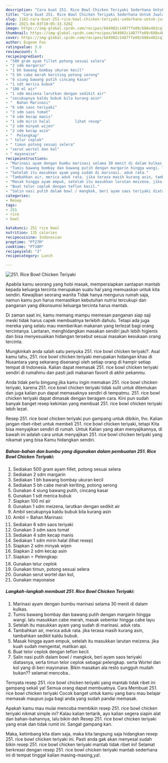 ```yaml
---
description: "Cara buat 251. Rice Bowl Chicken Teriyaki Sederhana Untuk Jualan"
title: "Cara buat 251. Rice Bowl Chicken Teriyaki Sederhana Untuk Jualan"
slug: 1162-cara-buat-251-rice-bowl-chicken-teriyaki-sederhana-untuk-jualan
date: 2021-04-03T10:05:33.526Z
image: https://img-global.cpcdn.com/recipes/b64902c1487ffe09/680x482cq70/251-rice-bowl-chicken-teriyaki-foto-resep-utama.jpg
thumbnail: https://img-global.cpcdn.com/recipes/b64902c1487ffe09/680x482cq70/251-rice-bowl-chicken-teriyaki-foto-resep-utama.jpg
cover: https://img-global.cpcdn.com/recipes/b64902c1487ffe09/680x482cq70/251-rice-bowl-chicken-teriyaki-foto-resep-utama.jpg
author: Eugene Fox
ratingvalue: 3.6
reviewcount: 5
recipeingredient:
- "500 gram ayam fillet potong sesuai selera"
- "2 sdm margarin"
- "1 bh bawang bombay ukuran kecil"
- "5 bh cabe merah keriting potong serong"
- "4 siung bawang putih cincang kasar"
- "1 sdt merica bubuk"
- "100 ml air"
- "1 sdm meizena larutkan dengan sedikit air"
- "secukupnya kaldu bubuk bila kurang asin"
- "  Bahan Marinasi"
- "6 sdm saos teriyaki"
- "3 sdm saos tomat"
- "4 sdm kecap manis"
- "1 sdm mirin halal           lihat resep"
- "2 sdm minyak wijen"
- "2 sdm kecap asin"
- "  Pelengkap"
- " telur ceplok"
- " timun potong sesuai selera"
- "serut wortel dan kol"
- " mayonaise"
recipeinstructions:
- "Marinasi ayam dengan bumbu marinasi selama 30 menit di dalam kulkas."
- "Tumis bawang bombay dan bawang putih dengan margarin hingga wangi. lalu masukkan cabe merah, masak sebentar hingga cabe layu"
- "Setelah itu masukkan ayam yang sudah di marinasi. aduk rata."
- "Tambahkan air, merica aduk rata. jika terasa masih kurang asin, tambahkan sedikit kaldu bubuk."
- "Masak hingga ayam empuk, setelah itu masukkan larutan meizena. jika kuah sudah mengental, matikan api."
- "Buat telor ceplok dengan teflon kecil."
- "Salin nasi putih dalam bowl / mangkok, beri ayam saos teriyaki diatasnya, serta timun telor ceplok sebagai pelengkap. serta Wortel dan kol yang di beri mayonaise. Bikin masakan ala resto sungguh mudah bukan?? selamat mencoba.."
categories:
- Resep
tags:
- 251
- rice
- bowl

katakunci: 251 rice bowl 
nutrition: 135 calories
recipecuisine: Indonesian
preptime: "PT27M"
cooktime: "PT38M"
recipeyield: "3"
recipecategory: Lunch

---
```



![251. Rice Bowl Chicken Teriyaki](https://img-global.cpcdn.com/recipes/b64902c1487ffe09/680x482cq70/251-rice-bowl-chicken-teriyaki-foto-resep-utama.jpg)

Apabila kamu seorang yang hobi masak, mempersiapkan santapan mantab kepada keluarga tercinta merupakan suatu hal yang memuaskan untuk kita sendiri. Kewajiban seorang  wanita Tidak hanya mengurus rumah saja, namun kamu pun harus memastikan kebutuhan nutrisi tercukupi dan panganan yang dikonsumsi keluarga tercinta harus mantab.

Di zaman  saat ini, kamu memang mampu memesan panganan siap saji meski tidak harus capek membuatnya terlebih dahulu. Tetapi ada juga mereka yang selalu mau memberikan makanan yang terlezat bagi orang tercintanya. Lantaran, menghidangkan masakan sendiri jauh lebih higienis dan bisa menyesuaikan hidangan tersebut sesuai masakan kesukaan orang tercinta. 



Mungkinkah anda salah satu penyuka 251. rice bowl chicken teriyaki?. Asal kamu tahu, 251. rice bowl chicken teriyaki merupakan hidangan khas di Nusantara yang sekarang disenangi oleh setiap orang di hampir setiap tempat di Indonesia. Kalian dapat memasak 251. rice bowl chicken teriyaki sendiri di rumahmu dan pasti jadi makanan favorit di akhir pekanmu.

Anda tidak perlu bingung jika kamu ingin memakan 251. rice bowl chicken teriyaki, karena 251. rice bowl chicken teriyaki tidak sulit untuk ditemukan dan juga kalian pun dapat memasaknya sendiri di tempatmu. 251. rice bowl chicken teriyaki dapat dimasak dengan beragam cara. Kini pun sudah banyak banget resep kekinian yang membuat 251. rice bowl chicken teriyaki lebih lezat.

Resep 251. rice bowl chicken teriyaki pun gampang untuk dibikin, lho. Kalian jangan ribet-ribet untuk membeli 251. rice bowl chicken teriyaki, tetapi Kita bisa menyajikan sendiri di rumah. Untuk Kalian yang akan menyajikannya, di bawah ini adalah cara untuk menyajikan 251. rice bowl chicken teriyaki yang nikamat yang bisa Kamu hidangkan sendiri.

<!--inarticleads1-->

##### Bahan-bahan dan bumbu yang digunakan dalam pembuatan 251. Rice Bowl Chicken Teriyaki:

1. Sediakan 500 gram ayam fillet, potong sesuai selera
1. Sediakan 2 sdm margarin
1. Sediakan 1 bh bawang bombay ukuran kecil
1. Sediakan 5 bh cabe merah keriting, potong serong
1. Gunakan 4 siung bawang putih, cincang kasar
1. Gunakan 1 sdt merica bubuk
1. Siapkan 100 ml air
1. Gunakan 1 sdm meizena, larutkan dengan sedikit air
1. Ambil secukupnya kaldu bubuk bila kurang asin
1. Ambil  ⭐ Bahan Marinasi:
1. Sediakan 6 sdm saos teriyaki
1. Gunakan 3 sdm saos tomat
1. Sediakan 4 sdm kecap manis
1. Sediakan 1 sdm mirin halal           (lihat resep)
1. Siapkan 2 sdm minyak wijen
1. Siapkan 2 sdm kecap asin
1. Siapkan  ⭐ Pelengkap:
1. Gunakan  telur ceplok
1. Gunakan  timun, potong sesuai selera
1. Gunakan serut wortel dan kol,
1. Gunakan  mayonaise




<!--inarticleads2-->

##### Langkah-langkah membuat 251. Rice Bowl Chicken Teriyaki:

1. Marinasi ayam dengan bumbu marinasi selama 30 menit di dalam kulkas.
1. Tumis bawang bombay dan bawang putih dengan margarin hingga wangi. lalu masukkan cabe merah, masak sebentar hingga cabe layu
1. Setelah itu masukkan ayam yang sudah di marinasi. aduk rata.
1. Tambahkan air, merica aduk rata. jika terasa masih kurang asin, tambahkan sedikit kaldu bubuk.
1. Masak hingga ayam empuk, setelah itu masukkan larutan meizena. jika kuah sudah mengental, matikan api.
1. Buat telor ceplok dengan teflon kecil.
1. Salin nasi putih dalam bowl / mangkok, beri ayam saos teriyaki diatasnya, serta timun telor ceplok sebagai pelengkap. serta Wortel dan kol yang di beri mayonaise. Bikin masakan ala resto sungguh mudah bukan?? selamat mencoba..




Ternyata resep 251. rice bowl chicken teriyaki yang mantab tidak ribet ini gampang sekali ya! Semua orang dapat membuatnya. Cara Membuat 251. rice bowl chicken teriyaki Cocok banget untuk kamu yang baru mau belajar memasak maupun juga bagi anda yang sudah pandai memasak.

Apakah kamu mau mulai mencoba membikin resep 251. rice bowl chicken teriyaki nikmat simple ini? Kalau kalian tertarik, ayo kalian segera siapin alat dan bahan-bahannya, lalu bikin deh Resep 251. rice bowl chicken teriyaki yang enak dan tidak rumit ini. Sangat gampang kan. 

Maka, ketimbang kita diam saja, maka kita langsung saja hidangkan resep 251. rice bowl chicken teriyaki ini. Pasti anda gak akan menyesal sudah bikin resep 251. rice bowl chicken teriyaki mantab tidak ribet ini! Selamat berkreasi dengan resep 251. rice bowl chicken teriyaki mantab sederhana ini di tempat tinggal kalian masing-masing,ya!.

